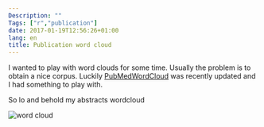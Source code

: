 ```yaml
---
Description: ""
Tags: ["r","publication"]
date: 2017-01-19T12:56:26+01:00
lang: en
title: Publication word cloud
---
```


I wanted to play with word clouds for some time. Usually the problem
is to obtain a nice corpus.  Luckily
[PubMedWordCloud](https://felixfan.github.io/PubMedWordcloud/) was
recently updated and I had something to play with. 

So lo and behold my abstracts wordcloud


![word cloud](/img/wc.png)

